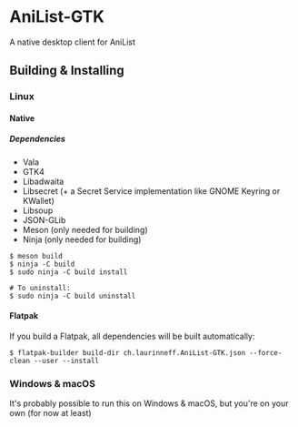 # AniList-GTK

A native desktop client for AniList

## Building & Installing

### Linux

#### Native

##### Dependencies
- Vala
- GTK4
- Libadwaita
- Libsecret (+ a Secret Service implementation like GNOME Keyring or KWallet)
- Libsoup
- JSON-GLib
- Meson (only needed for building)
- Ninja (only needed for building)

```shell
$ meson build
$ ninja -C build
$ sudo ninja -C build install

# To uninstall:
$ sudo ninja -C build uninstall
```

#### Flatpak
If you build a Flatpak, all dependencies will be built automatically:

```shell
$ flatpak-builder build-dir ch.laurinneff.AniList-GTK.json --force-clean --user --install
```

### Windows & macOS
It's probably possible to run this on Windows & macOS, but you're on your own
(for now at least)

